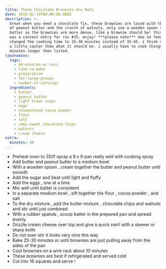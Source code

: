 ```yaml
---
title: These Chocolate Brownies Are Nuts
date: 2010-02-19T00:00:00.000Z
description: >-
  Great when you need a chocolate fix, these brownies are laced with the taste
  of peanut butter and the crunch of walnuts. only use a wooden spoon to mix the
  batter so the brownies are more dense, like a brownie should be! this recipe
  was a contest entry for rsc #15. enjoy! ***please note*** due to feedback, i
  changed the cooking time to 25-30 minutes instead of 35-45. i think my oven is
  a little cooler than what it should be. i usually have to cook things a few
  minutes longer then listed.
taxonomies:
  tags:
    - 60-minutes-or-less
    - time-to-make
    - preparation
    - for-large-groups
    - number-of-servings
  ingredients:
    - butter
    - peanut butter
    - light brown sugar
    - eggs
    - unsweetened cocoa powder
    - flour
    - salt
    - semi-sweet chocolate chips
    - walnuts
    - cream cheese
extra:
  minutes: 40
---
```

 - Preheat oven to 350f spray a 9 x 9 pan really well with cooking spray
 - Add butter and peanut butter to a medium bowl
 - With a wooden spoon , cream together the butter and peanut butter until smooth
 - Add the sugar and beat until light and fluffy
 - Add the eggs , one at a time
 - Mix well until batter is consistent
 - In a separate medium bowl , sift together the flour , cocoa powder , and salt
 - To the dry mixture , add the butter mixture , chocolate chips and walnuts and stir until just combined
 - With a rubber spatula , scoop batter in the prepared pan and spread evenly
 - Drizzle cream cheese over top and give a quick swirl with a skewer or sharp knife
 - Do not over-stir it looks very nice this way
 - Bake 25-30 minutes or until brownies are just pulling away from the sides of the pan
 - Cool brownies on a wire rack about 10 minutes
 - These brownies are best if refrigerated and served cold
 - Cut into 16 squares and serve !
